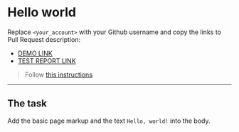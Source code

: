 # Hello world
Replace `<your_account>` with your Github username and copy the links to Pull Request description:
- [DEMO LINK](https://letterpoint.github.io/layout_hello-world/)
- [TEST REPORT LINK](https://letterpoint.github.io/layout_hello-world/report/html_report/)

> Follow [this instructions](https://mate-academy.github.io/layout_task-guideline/#how-to-solve-the-layout-tasks-on-github)
___

## The task 
Add the basic page markup and the text `Hello, world!` into the body.
